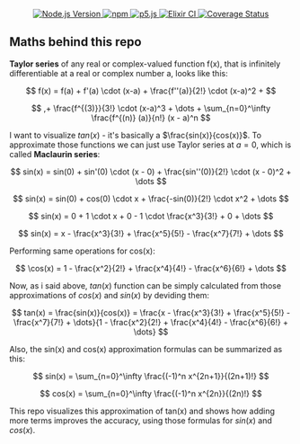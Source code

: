 <p align="center">  
 <a aria-label="Node.js Version" href="https://nodejs.org/">
  <img alt="Node.js Version" src="https://img.shields.io/badge/Node.js-20.12.2-brightgreen?style=for-the-badge&logo=node.js&labelColor=000000">
</a>
<a aria-label="npm" href="[https://www.erlang.org/](https://www.npmjs.com/)">
  <img alt="npm" src="https://img.shields.io/badge/npm-10.9.2-blue?style=for-the-badge&logo=npm&labelColor=000000">
</a>
<a aria-label="p5.js" href="https://p5js.org/">
  <img alt="p5.js" src="https://img.shields.io/badge/p5.js-1.11.3-orange?style=for-the-badge&logo=p5.js&labelColor=000000">
</a>
<a aria-label="Elixir CI" href="https://github.com/Imtjl/fp-red-black-tree-dict-lab2/actions">
  <img alt="Elixir CI" src="https://img.shields.io/github/actions/workflow/status/Imtjl/fp-red-black-tree-dict-lab2/ci.yml?branch=main&style=for-the-badge&logo=github-actions&labelColor=000000&color=teal">
</a>
  <a aria-label="Coverage Status" href="https://coveralls.io/github/Imtjl/fp-red-black-tree-dict-lab2?branch=main">
    <img alt="Coverage Status" src="https://img.shields.io/coveralls/github/Imtjl/fp-red-black-tree-dict-lab2/main?style=for-the-badge&labelColor=000000&logo=coveralls&color=green">
  </a>
</p>

## Maths behind this repo

**Taylor series** of any real or complex-valued function f(x), that is
infinitely differentiable at a real or complex number a, looks like this:

$$
f(x) = f(a) + f'(a) \cdot (x-a) + \frac{f''(a)}{2!} \cdot (x-a)^2 +
$$

$$
,+ \frac{f^{(3)}}{3!} \cdot (x-a)^3 + \dots + \sum_{n=0}^\infty \frac{f^{(n)} (a)}{n!} (x - a)^n
$$

I want to visualize $tan(x)$ - it's basically a $\frac{sin(x)}{cos(x)}$. To
approximate those functions we can just use Taylor series at $a=0$, which is
called **Maclaurin series**:

$$
sin(x) = sin(0) + sin'(0) \cdot (x - 0) + \frac{sin''(0)}{2!} \cdot (x - 0)^2 + \dots
$$

$$
sin(x) = sin(0) + cos(0) \cdot x + \frac{-sin(0)}{2!} \cdot x^2 + \dots
$$

$$
sin(x) = 0 + 1 \cdot x + 0 - 1 \cdot \frac{x^3}{3!} + 0 + \dots
$$

$$
sin(x) = x - \frac{x^3}{3!} + \frac{x^5}{5!} - \frac{x^7}{7!} + \dots
$$

Performing same operations for cos(x):

$$
\cos(x) = 1 - \frac{x^2}{2!} + \frac{x^4}{4!} - \frac{x^6}{6!} + \dots
$$

Now, as i said above, $tan(x)$ function can be simply calculated from those
approximations of $cos(x)$ and $sin(x)$ by deviding them:

$$
tan(x) = \frac{sin(x)}{cos(x)} = \frac{x - \frac{x^3}{3!} + \frac{x^5}{5!} - \frac{x^7}{7!} + \dots}{1 - \frac{x^2}{2!} + \frac{x^4}{4!} - \frac{x^6}{6!} + \dots}
$$

Also, the sin(x) and cos(x) approximation formulas can be summarized as this:

$$
sin(x) = \sum_{n=0}^\infty \frac{(-1)^n x^{2n+1}}{(2n+1)!}
$$

$$
cos(x) = \sum_{n=0}^\infty \frac{(-1)^n x^{2n}}{(2n)!}
$$

This repo visualizes this approximation of tan(x) and shows how adding more
terms improves the accuracy, using those formulas for $sin(x)$ and $cos(x)$.
